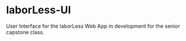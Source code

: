 # laborLess-UI
User Interface for the laborLess Web App in development for the senior capstone class.
